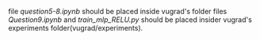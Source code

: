 file  *question5-8.ipynb* should be placed inside vugrad's folder
files *Question9.ipynb* and *train_mlp_RELU.py* should be placed insider vugrad's experiments folder(vugrad/experiments).